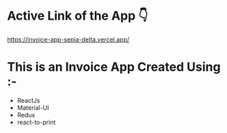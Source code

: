 # Active Link of the App 👇
https://invoice-app-sepia-delta.vercel.app/

# This is an Invoice App Created Using :-
- ReactJs
- Material-UI
- Redux
- react-to-print 
